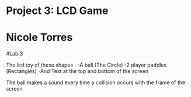 # Project 3: LCD Game
# Nicole Torres
#Lab 3


The lcd toy of these shapes :
-A ball (The Circle)
-2 player paddles (Rectangles)
-And Text at the top and bottom of the screen

The ball makes a sound every time a collision occurs with the frame of the screen



